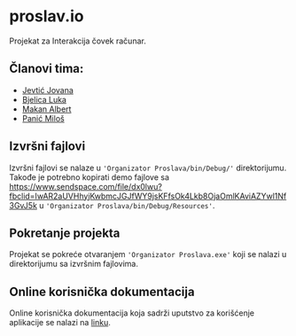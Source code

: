 # <span>proslav.io</span>
Projekat za Interakcija čovek računar.

## Članovi tima:
<ul>
<li><a href="https://github.com/jojev">Jevtić Jovana</a></li>
<li><a href="https://github.com/bjelicaluka">Bjelica Luka</a></li>
<li><a href="https://github.com/albertmakan">Makan Albert</a></li>
<li><a href="https://github.com/panicmilos">Panić Miloš</a></li>
</ul>

## Izvršni fajlovi

Izvršni fajlovi se nalaze u `'Organizator Proslava/bin/Debug/'` direktorijumu.
Takođe je potrebno kopirati demo fajlove sa https://www.sendspace.com/file/dx0lwu?fbclid=IwAR2aUVHhyjKwbmcJGJfWY9jsKFfsOk4Lkb8OjaOmlKAviAZYwl1Nf3GvJ5k
u `'Organizator Proslava/bin/Debug/Resources'`.

## Pokretanje projekta

Projekat se pokreće otvaranjem `'Organizator Proslava.exe'` koji se nalazi u direktorijumu sa izvršnim fajlovima.

## Online korisnička dokumentacija

Online korisnička dokumentacija koja sadrži uputstvo za korišćenje aplikacije se nalazi na [linku](https://proslavio-doc.bjelicaluka.com).